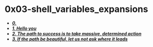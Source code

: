 # 0x03-shell_variables_expansions
- ***[0. <o>](./0-alias)***
- ***[1. Hello you](./1-hello_you)***
- ***[2. The path to success is to take massive, determined action](./2-path)***
- ***[3. If the path be beautiful, let us not ask where it leads](./3-paths)***

